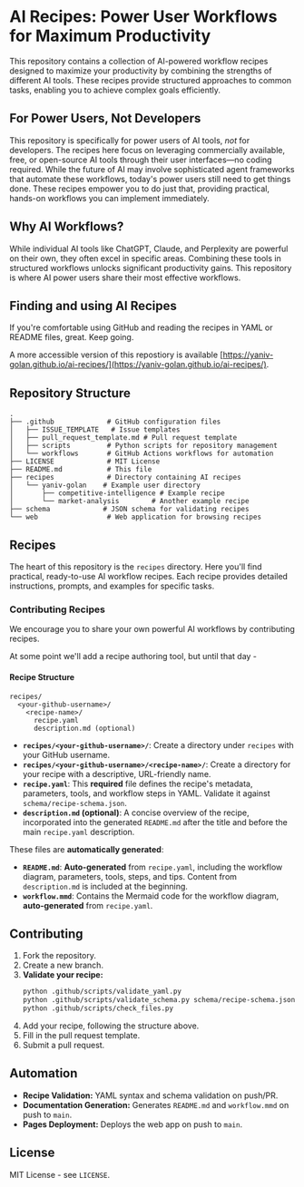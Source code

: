 # AI Recipes:  Power User Workflows for Maximum Productivity

This repository contains a collection of AI-powered workflow recipes designed to maximize your productivity by combining the strengths of different AI tools.  These recipes provide structured approaches to common tasks, enabling you to achieve complex goals efficiently.

## For Power Users, Not Developers

This repository is specifically for power users of AI tools, *not* for developers.  The recipes here focus on leveraging commercially available, free, or open-source AI tools through their user interfaces—no coding required.  While the future of AI may involve sophisticated agent frameworks that automate these workflows, today's power users still need to get things done.  These recipes empower you to do just that, providing practical, hands-on workflows you can implement immediately.

## Why AI Workflows?

While individual AI tools like ChatGPT, Claude, and Perplexity are powerful on their own, they often excel in specific areas.  Combining these tools in structured workflows unlocks significant productivity gains.  This repository is where AI power users share their most effective workflows.

## Finding and using AI Recipes

If you're comfortable using GitHub and reading the recipes in YAML or README files, great. Keep going. 

A more accessible version of this repostiory is available [https://yaniv-golan.github.io/ai-recipes/](https://yaniv-golan.github.io/ai-recipes/).

## Repository Structure

```
.
├── .github             # GitHub configuration files
│   ├── ISSUE_TEMPLATE   # Issue templates
│   ├── pull_request_template.md # Pull request template
│   ├── scripts         # Python scripts for repository management
│   └── workflows       # GitHub Actions workflows for automation
├── LICENSE             # MIT License
├── README.md           # This file
├── recipes             # Directory containing AI recipes
│   └── yaniv-golan    # Example user directory
│       ├── competitive-intelligence # Example recipe
│       └── market-analysis        # Another example recipe
├── schema             # JSON schema for validating recipes
└── web                 # Web application for browsing recipes
```

## Recipes

The heart of this repository is the `recipes` directory.  Here you'll find practical, ready-to-use AI workflow recipes.  Each recipe provides detailed instructions, prompts, and examples for specific tasks.

### Contributing Recipes

We encourage you to share your own powerful AI workflows by contributing recipes.

At some point we'll add a recipe authoring tool, but until that day -

#### Recipe Structure

```
recipes/
  <your-github-username>/
    <recipe-name>/
      recipe.yaml
      description.md (optional)
```

* **`recipes/<your-github-username>/`**: Create a directory under `recipes` with your GitHub username.
* **`recipes/<your-github-username>/<recipe-name>/`**:  Create a directory for your recipe with a descriptive, URL-friendly name.
* **`recipe.yaml`**: This **required** file defines the recipe's metadata, parameters, tools, and workflow steps in YAML.  Validate it against `schema/recipe-schema.json`.
* **`description.md` (optional)**:  A concise overview of the recipe, incorporated into the generated `README.md` after the title and before the main `recipe.yaml` description.

These files are **automatically generated**:

* **`README.md`**: **Auto-generated** from `recipe.yaml`, including the workflow diagram, parameters, tools, steps, and tips.  Content from `description.md` is included at the beginning.
* **`workflow.mmd`**: Contains the Mermaid code for the workflow diagram, **auto-generated** from `recipe.yaml`.

## Contributing

1. Fork the repository.
2. Create a new branch.
3. **Validate your recipe:**
   ```bash
   python .github/scripts/validate_yaml.py
   python .github/scripts/validate_schema.py schema/recipe-schema.json recipes/
   python .github/scripts/check_files.py
   ```
4. Add your recipe, following the structure above.
5. Fill in the pull request template.
6. Submit a pull request.

## Automation

* **Recipe Validation:**  YAML syntax and schema validation on push/PR.
* **Documentation Generation:** Generates `README.md` and `workflow.mmd` on push to `main`.
* **Pages Deployment:** Deploys the web app on push to `main`.

## License

MIT License - see `LICENSE`.
